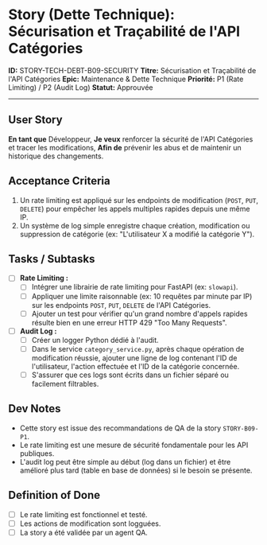 # Story (Dette Technique): Sécurisation et Traçabilité de l'API Catégories

**ID:** STORY-TECH-DEBT-B09-SECURITY
**Titre:** Sécurisation et Traçabilité de l'API Catégories
**Epic:** Maintenance & Dette Technique
**Priorité:** P1 (Rate Limiting) / P2 (Audit Log)
**Statut:** Approuvée

---

## User Story

**En tant que** Développeur,
**Je veux** renforcer la sécurité de l'API Catégories et tracer les modifications,
**Afin de** prévenir les abus et de maintenir un historique des changements.

## Acceptance Criteria

1.  Un rate limiting est appliqué sur les endpoints de modification (`POST`, `PUT`, `DELETE`) pour empêcher les appels multiples rapides depuis une même IP.
2.  Un système de log simple enregistre chaque création, modification ou suppression de catégorie (ex: "L'utilisateur X a modifié la catégorie Y").

## Tasks / Subtasks

- [ ] **Rate Limiting :**
    - [ ] Intégrer une librairie de rate limiting pour FastAPI (ex: `slowapi`).
    - [ ] Appliquer une limite raisonnable (ex: 10 requêtes par minute par IP) sur les endpoints `POST`, `PUT`, `DELETE` de l'API Catégories.
    - [ ] Ajouter un test pour vérifier qu'un grand nombre d'appels rapides résulte bien en une erreur HTTP 429 "Too Many Requests".
- [ ] **Audit Log :**
    - [ ] Créer un logger Python dédié à l'audit.
    - [ ] Dans le service `category_service.py`, après chaque opération de modification réussie, ajouter une ligne de log contenant l'ID de l'utilisateur, l'action effectuée et l'ID de la catégorie concernée.
    - [ ] S'assurer que ces logs sont écrits dans un fichier séparé ou facilement filtrables.

## Dev Notes

-   Cette story est issue des recommandations de QA de la story `STORY-B09-P1`.
-   Le rate limiting est une mesure de sécurité fondamentale pour les API publiques.
-   L'audit log peut être simple au début (log dans un fichier) et être amélioré plus tard (table en base de données) si le besoin se présente.

## Definition of Done

- [ ] Le rate limiting est fonctionnel et testé.
- [ ] Les actions de modification sont logguées.
- [ ] La story a été validée par un agent QA.